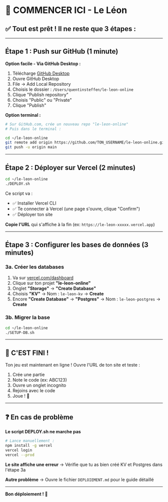 # 🎴 COMMENCER ICI - Le Léon

## ✅ Tout est prêt ! Il ne reste que 3 étapes :

---

## Étape 1 : Push sur GitHub (1 minute)

**Option facile - Via GitHub Desktop :**
1. Télécharge [GitHub Desktop](https://desktop.github.com)
2. Ouvre GitHub Desktop
3. File → Add Local Repository
4. Choisis le dossier : `/Users/quentinsteffen/le-leon-online`
5. Clique "Publish repository"
6. Choisis "Public" ou "Private"
7. Clique "Publish"

**Option terminal :**
```bash
# Sur GitHub.com, crée un nouveau repo "le-leon-online"
# Puis dans le terminal :

cd ~/le-leon-online
git remote add origin https://github.com/TON_USERNAME/le-leon-online.git
git push -u origin main
```

---

## Étape 2 : Déployer sur Vercel (2 minutes)

```bash
cd ~/le-leon-online
./DEPLOY.sh
```

Ce script va :
- ✅ Installer Vercel CLI
- ✅ Te connecter à Vercel (une page s'ouvre, clique "Confirm")
- ✅ Déployer ton site

**Copie l'URL** qui s'affiche à la fin (ex: `https://le-leon-xxxxx.vercel.app`)

---

## Étape 3 : Configurer les bases de données (3 minutes)

### 3a. Créer les databases

1. Va sur [vercel.com/dashboard](https://vercel.com/dashboard)
2. Clique sur ton projet **"le-leon-online"**
3. Onglet **"Storage"** → **"Create Database"**
4. Choisis **"KV"** → Nom : `le-leon-kv` → **Create**
5. Encore **"Create Database"** → **"Postgres"** → Nom : `le-leon-postgres` → **Create**

### 3b. Migrer la base

```bash
cd ~/le-leon-online
./SETUP-DB.sh
```

---

## 🎉 C'EST FINI !

Ton jeu est maintenant en ligne ! Ouvre l'URL de ton site et teste :

1. Crée une partie
2. Note le code (ex: ABC123)
3. Ouvre un onglet incognito
4. Rejoins avec le code
5. Joue ! 🎴

---

## ❓ En cas de problème

**Le script DEPLOY.sh ne marche pas**
```bash
# Lance manuellement :
npm install -g vercel
vercel login
vercel --prod
```

**Le site affiche une erreur**
→ Vérifie que tu as bien créé KV et Postgres dans l'étape 3a

**Autre problème**
→ Ouvre le fichier `DEPLOIEMENT.md` pour le guide détaillé

---

**Bon déploiement ! 🚀**
